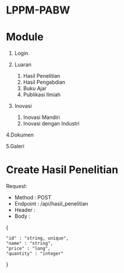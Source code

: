 # LPPM-PABW

# Module
1. Login

2. Luaran 
    1. Hasil Penelitian 
    2. Hasil Pengabdian 
    3. Buku Ajar 
    4. Publikasi Ilmiah

2. Inovasi
    1. Inovasi Mandiri 
    2. Inovasi dengan Industri

4.Dokumen

5.Galeri













# Create Hasil Penelitian
Request:
  - Method : POST
  - Endpoint : /api/hasil_penelitian
  - Header :
  - Body :
  
  {
    
    "id" : "string, unique",
    "name" : "string",
    "price" : "long",
    "quantity" : "integer"

}
